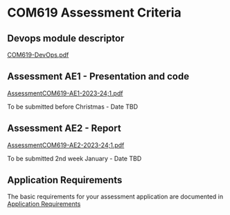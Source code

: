 # COM619 Assessment Criteria

## Devops module descriptor

[COM619-DevOps.pdf](../Assessment/COM619-DevOps.pdf)

## Assessment AE1 - Presentation and code

[AssessmentCOM619-AE1-2023-24;1.pdf](../Assessment/AssessmentCOM619-AE1-2023-24;1.pdf)

To be submitted before Christmas - Date TBD

## Assessment AE2 - Report

[AssessmentCOM619-AE2-2023-24;1.pdf](../Assessment/AssessmentCOM619-AE2-2023-24;1.pdf)

To be submitted 2nd week January - Date TBD

## Application Requirements

The basic requirements for your assessment application are documented in [Application Requirements](../Assessment/requirements.md)
